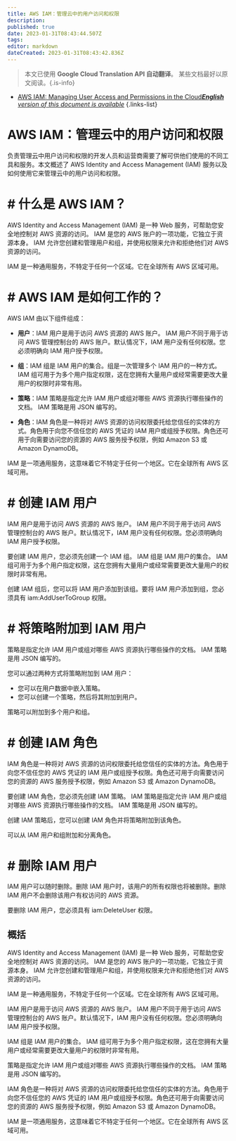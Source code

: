 ```yaml
---
title: AWS IAM：管理云中的用户访问和权限
description: 
published: true
date: 2023-01-31T08:43:44.507Z
tags: 
editor: markdown
dateCreated: 2023-01-31T08:43:42.836Z
---
```


> 本文已使用 **Google Cloud Translation API 自动翻译**。
某些文档最好以原文阅读。{.is-info}

- [AWS IAM: Managing User Access and Permissions in the Cloud***English** version of this document is available*](/en/Knowledge-base/Cloud/aws-iam-managing-user-access-and-permissions-in-the-cloud)
{.links-list}



# AWS IAM：管理云中的用户访问和权限

负责管理云中用户访问和权限的开发人员和运营商需要了解可供他们使用的不同工具和服务。本文概述了 AWS Identity and Access Management (IAM) 服务以及如何使用它来管理云中的用户访问和权限。

# # 什么是 AWS IAM？

AWS Identity and Access Management (IAM) 是一种 Web 服务，可帮助您安全地控制对 AWS 资源的访问。 IAM 是您的 AWS 账户的一项功能，它独立于资源本身。 IAM 允许您创建和管理用户和组，并使用权限来允许和拒绝他们对 AWS 资源的访问。

IAM 是一种通用服务，不特定于任何一个区域。它在全球所有 AWS 区域可用。

# # AWS IAM 是如何工作的？

AWS IAM 由以下组件组成：

- **用户**：IAM 用户是用于访问 AWS 资源的 AWS 账户。 IAM 用户不同于用于访问 AWS 管理控制台的 AWS 账户。默认情况下，IAM 用户没有任何权限。您必须明确向 IAM 用户授予权限。

- **组**：IAM 组是 IAM 用户的集合。组是一次管理多个 IAM 用户的一种方式。 IAM 组可用于为多个用户指定权限，这在您拥有大量用户或经常需要更改大量用户的权限时非常有用。

- **策略**：IAM 策略是指定允许 IAM 用户或组对哪些 AWS 资源执行哪些操作的文档。 IAM 策略是用 JSON 编写的。

- **角色**：IAM 角色是一种将对 AWS 资源的访问权限委托给您信任的实体的方式。角色用于向您不信任您的 AWS 凭证的 IAM 用户或组授予权限。角色还可用于向需要访问您的资源的 AWS 服务授予权限，例如 Amazon S3 或 Amazon DynamoDB。

IAM 是一项通用服务，这意味着它不特定于任何一个地区。它在全球所有 AWS 区域可用。

# # 创建 IAM 用户

IAM 用户是用于访问 AWS 资源的 AWS 账户。 IAM 用户不同于用于访问 AWS 管理控制台的 AWS 账户。默认情况下，IAM 用户没有任何权限。您必须明确向 IAM 用户授予权限。

要创建 IAM 用户，您必须先创建一个 IAM 组。 IAM 组是 IAM 用户的集合。 IAM 组可用于为多个用户指定权限，这在您拥有大量用户或经常需要更改大量用户的权限时非常有用。

创建 IAM 组后，您可以将 IAM 用户添加到该组。要将 IAM 用户添加到组，您必须具有 iam:AddUserToGroup 权限。

# # 将策略附加到 IAM 用户

策略是指定允许 IAM 用户或组对哪些 AWS 资源执行哪些操作的文档。 IAM 策略是用 JSON 编写的。

您可以通过两种方式将策略附加到 IAM 用户：

- 您可以在用户数据中嵌入策略。
- 您可以创建一个策略，然后将其附加到用户。

策略可以附加到多个用户和组。

# # 创建 IAM 角色

IAM 角色是一种将对 AWS 资源的访问权限委托给您信任的实体的方法。角色用于向您不信任您的 AWS 凭证的 IAM 用户或组授予权限。角色还可用于向需要访问您的资源的 AWS 服务授予权限，例如 Amazon S3 或 Amazon DynamoDB。

要创建 IAM 角色，您必须先创建 IAM 策略。 IAM 策略是指定允许 IAM 用户或组对哪些 AWS 资源执行哪些操作的文档。 IAM 策略是用 JSON 编写的。

创建 IAM 策略后，您可以创建 IAM 角色并将策略附加到该角色。

可以从 IAM 用户和组附加和分离角色。

# # 删除 IAM 用户

IAM 用户可以随时删除。删除 IAM 用户时，该用户的所有权限也将被删除。删除 IAM 用户不会删除该用户有权访问的 AWS 资源。

要删除 IAM 用户，您必须具有 iam:DeleteUser 权限。

## 概括

AWS Identity and Access Management (IAM) 是一种 Web 服务，可帮助您安全地控制对 AWS 资源的访问。 IAM 是您的 AWS 账户的一项功能，它独立于资源本身。 IAM 允许您创建和管理用户和组，并使用权限来允许和拒绝他们对 AWS 资源的访问。

IAM 是一种通用服务，不特定于任何一个区域。它在全球所有 AWS 区域可用。

IAM 用户是用于访问 AWS 资源的 AWS 账户。 IAM 用户不同于用于访问 AWS 管理控制台的 AWS 账户。默认情况下，IAM 用户没有任何权限。您必须明确向 IAM 用户授予权限。

IAM 组是 IAM 用户的集合。 IAM 组可用于为多个用户指定权限，这在您拥有大量用户或经常需要更改大量用户的权限时非常有用。

策略是指定允许 IAM 用户或组对哪些 AWS 资源执行哪些操作的文档。 IAM 策略是用 JSON 编写的。

IAM 角色是一种将对 AWS 资源的访问权限委托给您信任的实体的方法。角色用于向您不信任您的 AWS 凭证的 IAM 用户或组授予权限。角色还可用于向需要访问您的资源的 AWS 服务授予权限，例如 Amazon S3 或 Amazon DynamoDB。

IAM 是一项通用服务，这意味着它不特定于任何一个地区。它在全球所有 AWS 区域可用。